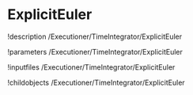 <!-- MOOSE Documentation Stub: Remove this when content is added. -->

# ExplicitEuler
!description /Executioner/TimeIntegrator/ExplicitEuler

!parameters /Executioner/TimeIntegrator/ExplicitEuler

!inputfiles /Executioner/TimeIntegrator/ExplicitEuler

!childobjects /Executioner/TimeIntegrator/ExplicitEuler
